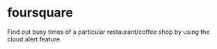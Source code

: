 # foursquare

Find out busy times of a particular restaurant/coffee shop by using the cloud alert feature.
